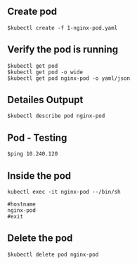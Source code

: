 Create pod
-----------
    $kubectl create -f 1-nginx-pod.yaml
    
Verify the pod is running
-------------------------
    $kubectl get pod
    $kubectl get pod -o wide
    $kubectl get pod nginx-pod -o yaml/json
    
Detailes Outpupt
----------------
    $kubectl describe pod nginx-pod
    
Pod - Testing
--------------
    $ping 10.240.120
    
Inside the pod
--------------
    kubectl exec -it nginx-pod --/bin/sh
    
    #hostname
    nginx-pod
    #exit
    
Delete the pod
--------------
    $kubectl delete pod nginx-pod

